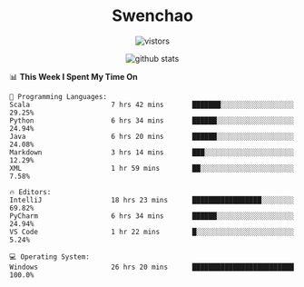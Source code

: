 <h1 align="center">Swenchao</h3>

<p align="center">
  <img src="https://visitor-badge.glitch.me/badge?page_id=Swenchao" alt="vistors" />
</p>

<p align="center">
  <img src="https://github-readme-stats.vercel.app/api?username=Swenchao&count_private=true&show_icons=true&theme=vue-dark&hide_title=true" alt="github stats" />
</p>

<!--START_SECTION:waka-->
📊 **This Week I Spent My Time On** 

```text
💬 Programming Languages: 
Scala                    7 hrs 42 mins       ███████░░░░░░░░░░░░░░░░░░   29.25% 
Python                   6 hrs 34 mins       ██████░░░░░░░░░░░░░░░░░░░   24.94% 
Java                     6 hrs 20 mins       ██████░░░░░░░░░░░░░░░░░░░   24.08% 
Markdown                 3 hrs 14 mins       ███░░░░░░░░░░░░░░░░░░░░░░   12.29% 
XML                      1 hr 59 mins        ██░░░░░░░░░░░░░░░░░░░░░░░   7.58%

🔥 Editors: 
IntelliJ                 18 hrs 23 mins      █████████████████░░░░░░░░   69.82% 
PyCharm                  6 hrs 34 mins       ██████░░░░░░░░░░░░░░░░░░░   24.94% 
VS Code                  1 hr 22 mins        █░░░░░░░░░░░░░░░░░░░░░░░░   5.24%

💻 Operating System: 
Windows                  26 hrs 20 mins      █████████████████████████   100.0%

```


<!--END_SECTION:waka-->
